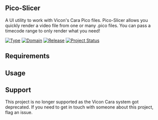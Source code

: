 Pico-Slicer
-----------

A UI utility to work with Vicon's Cara Pico files.
Pico-Slicer allows you quickly render a video file from one or many .pico files.
You can pass a timecode range to only render what you need!

[![Type][type]](#)
[![Domain][domain]](#)
[![Release][release]](#)
[![Project Status][project-status]](#)

[project-status]: https://img.shields.io/badge/status-life%20support-important.svg
[type]: https://img.shields.io/badge/type-desktop%20ui-blue.svg
[domain]: https://img.shields.io/badge/domain-data%20acquisition-pink.svg
[release]: https://img.shields.io/badge/release-5.0.7-brightgreen.svg

Requirements
------------

Usage
-----

Support
-------
This project is no longer supported as the Vicon Cara system got deprecated.
If you need to get in touch with someone about this project, flag an issue.